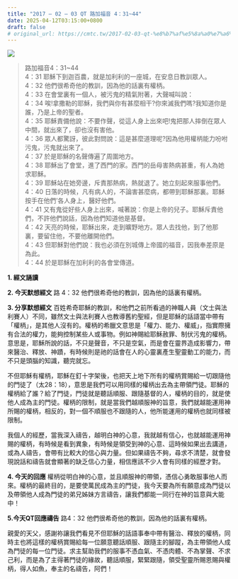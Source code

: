```yaml
---
title: "2017 – 02 – 03 QT 路加福音 4：31~44"
date: 2025-04-12T03:15:00+0800
draft: false
# original_url: https://cmtc.tw/2017-02-03-qt-%e8%b7%af%e5%8a%a0%e7%a6%8f%e9%9f%b3-4%ef%bc%9a3144
---
```


![](/images/qt.jpg)
> 路加福音4：31\~44  
> 4：31 耶穌下到迦百農，就是加利利的一座城，在安息日教訓眾人。  
> 4：32 他們很希奇他的教訓，因為他的話裏有權柄。  
> 4：33 在會堂裏有一個人，被污鬼的精氣附著，大聲喊叫說：  
> 4：34 唉!拿撒勒的耶穌，我們與你有甚麼相干?你來滅我們嗎?我知道你是誰，乃是上帝的聖者。  
> 4：35 耶穌責備他說：不要作聲，從這人身上出來吧!鬼把那人摔倒在眾人中間，就出來了，卻也沒有害他。  
> 4：36 眾人都驚訝，彼此對問說：這是甚麼道理呢?因為他用權柄能力吩咐污鬼，污鬼就出來了。  
> 4：37 於是耶穌的名聲傳遍了周圍地方。  
> 4：38 耶穌出了會堂，進了西門的家。西門的岳母害熱病甚重，有人為她求耶穌。  
> 4：39 耶穌站在她旁邊，斥責那熱病，熱就退了。她立刻起來服事他們。  
> 4：40 日落的時候，凡有病人的，不論害甚麼病，都帶到耶穌那裏。耶穌按手在他們’各人身上，醫好他們。  
> 4：41 又有鬼從好些人身上出來，喊著說：你是上帝的兒子。耶穌斥責他們，不許他們說話，因為他們知道他是基督。  
> 4：42 天亮的時候，耶穌出來，走到曠野地方。眾人去找他，到了他那裏，要留住他，不要他離開他們。  
> 4：43 但耶穌對他們說：我也必須在別城傳上帝國的福音，因我奉差原是為此。  
> 4：44 於是耶穌在加利利的各會堂傳道。

**1.  經文誦讀**

**2.  今天默想經文**
路 4：32 他們很希奇他的教訓，因為他的話裏有權柄。

**3. 分享默想經文**
百姓希奇耶穌的教訓，和他們之前所看過的神職人員（文士與法利賽人）不同，雖然文士與法利賽人也教導舊約聖經，但是耶穌的話語當中帶有「權柄」，是其他人沒有的。權柄的希臘文意思是「權力、能力、權威」，指實際擁有合法的權力，能夠控制某些人或事物。例如神賜給耶穌赦罪、制伏污鬼的權柄。意思是，耶穌所說的話，不只是聲音，不只是空氣，而是會在靈界造成影響力，帶來醫治、釋放、神蹟，有時候則是祂的話會在人的心靈裏產生聖靈動工的能力，而不只是頭腦的知識，聽完就忘。

不但耶穌有權柄，耶穌在釘十字架後，也把天上地下所有的權柄賞賜給一切跟隨他的門徒了（太28：18），意思是我們可以用同樣的權柄出去為主帶領門徒。耶穌的權柄給了誰？給了門徒，門徒就是聽話順服、跟隨基督的人，權柄的目的，就是使他人成為主的門徒。權柄的限制，就是當我們越順服神的旨意，我們就越能運用神所賜的權柄，相反的，對一個不順服也不跟隨的人，他所能運用的權柄也就同樣被限制。

我個人的經歷，當我深入禱告，越明白神的心意，我就越有信心，也就越能運用神賜的權柄，有時候是看到異象，有時候是領受到神的心意、這時候如果出去講道，或為人禱告，會帶有比較大的信心與力量。但如果禱告不夠，尋求不清楚，就會發現說話和禱告就會顯著的缺乏信心力量，相信應該不少人會有同樣的經歷才對。

**4. 今天的回應**
權柄從明白神的心意，並且順服神的帶領，憑信心勇敢服事他人而來。權柄的最終目的，是要使萬民成為主的門徒，我今天要為所有願意成為門徒以及帶領他人成為門徒的弟兄姊妹方言禱告，讓我們都能一同行在神的旨意與大能中！

**5.今天QT回應禱告**
路4：32 他們很希奇他的教訓，因為他的話裏有權柄。

親愛的天父，感謝祢讓我們看見不但耶穌的話語事奉中帶有醫治、釋放的權柄，同時主也將這樣的權柄賞賜給每一位願意聽話順服、跟隨主的腳蹤，為主帶領他人成為門徒的每一位門徒。求主幫助我們的服事不憑血氣、不憑肉體、不為掌聲、不求己利，而是為了主得著門徒的緣故，聽話順服，緊緊跟隨，領受聖靈所賜恩賜與權柄，得人如魚，奉主的名禱告，阿們！
